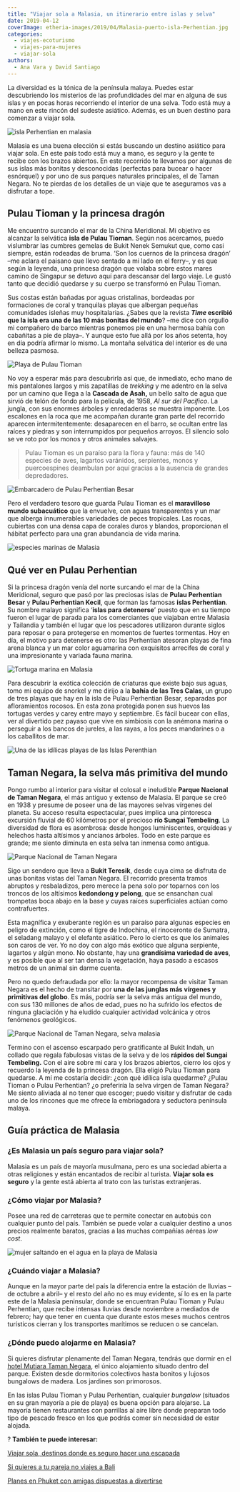 ```yaml
---
title: "Viajar sola a Malasia, un itinerario entre islas y selva"
date: 2019-04-12
coverImage: etheria-images/2019/04/Malasia-puerto-isla-Perhentian.jpg
categories: 
  - viajes-ecoturismo
  - viajes-para-mujeres
  - viajar-sola
authors: 
  - Ana Vara y David Santiago
---
```


La diversidad es la tónica de la península malaya. Puedes estar descubriendo los 
misterios de las profundidades del mar en alguna de sus islas y en pocas horas 
recorriendo el interior de una selva. Todo está muy a mano en este rincón del sudeste 
asiático. Además, es un buen destino para comenzar a viajar sola. 

![isla Perhentian en malasia](etheria-images/2019/04/malasia-isla-perhentian.jpg "Esnórquel en la Isla Perhentian.")

Malasia es una buena elección si estás buscando un destino asiático para viajar sola. En 
este país todo está muy a mano, es seguro y la gente te recibe con los brazos abiertos. 
En este recorrido te llevamos por algunas de sus islas más bonitas y desconocidas 
(perfectas para bucear o hacer esnórquel) y por uno de sus parques naturales 
principales, el de Taman Negara. No te pierdas de los detalles de un viaje que te 
aseguramos vas a disfrutar a tope. 

## Pulau Tioman y la princesa dragón

Me encuentro surcando el mar de la China Meridional. Mi objetivo es alcanzar la 
selvática **isla de Pulau Tioman**. Según nos acercamos, puedo vislumbrar las cumbres 
gemelas de Bukit Nenek Semukut que, como casi siempre, están rodeadas de bruma. ‘Son los 
cuernos de la princesa dragón’ –me aclara el paisano que llevo sentado a mi lado en el 
ferry–, y es que según la leyenda, una princesa dragón que volaba sobre estos mares 
camino de Singapur se detuvo aquí para descansar del largo viaje. Le gustó tanto que 
decidió quedarse y su cuerpo se transformó en Pulau Tioman. 

Sus costas están bañadas por aguas cristalinas, bordeadas por formaciones de coral y 
tranquilas playas que albergan pequeñas comunidades isleñas muy hospitalarias. ¿Sabes 
que la revista **_Time_ escribió que la isla era una de las 10 más bonitas del mundo**? 
–me dice con orgullo mi compañero de barco mientras ponemos pie en una hermosa bahía con 
cabañitas a pie de playa–. Y aunque esto fue allá por los años setenta, hoy en día 
podría afirmar lo mismo. La montaña selvática del interior es de una belleza pasmosa. 

![Playa de Pulau Tioman](etheria-images/2019/04/malasia-pulau-tioman.jpg "Playa de Pulau Tioman.")

No voy a esperar más para descubrirla así que, de inmediato, echo mano de mis pantalones 
largos y mis zapatillas de _trekking_ y me adentro en la selva por un camino que llega a 
la **Cascada de Asah,** un bello salto de agua que sirvió de telón de fondo para la 
película, de 1958, _Al sur del Pacífico_. La jungla, con sus enormes árboles y 
enredaderas se muestra imponente. Los escalones en la roca que me acompañan durante gran 
parte del recorrido aparecen intermitentemente: desaparecen en el barro, se ocultan 
entre las raíces y piedras y son interrumpidos por pequeños arroyos. El silencio solo se 
ve roto por los monos y otros animales salvajes. 

> Pulau Tioman es un paraíso para la flora y fauna: más de 140 especies de aves, lagartos 
> varánidos, serpientes, monos y puercoespines deambulan por aquí gracias a la ausencia de 
> grandes depredadores. 

![Embarcadero de Pulau Perhentian Besar](etheria-images/2019/04/Malasia-puerto-isla-Perhentian.jpg "Embarcadero de Pulau Perhentian Besar.")

Pero el verdadero tesoro que guarda Pulau Tioman es el **maravilloso mundo subacuático** 
que la envuelve, con aguas transparentes y un mar que alberga innumerables variedades de 
peces tropicales. Las rocas, cubiertas con una densa capa de corales duros y blandos, 
proporcionan el hábitat perfecto para una gran abundancia de vida marina. 

![especies marinas de Malasia](etheria-images/2019/04/malasia-submarinismo.jpg "El agua cristalina de Pulau Tiomán guarda una increíble biodiversidad.")

## Qué ver en Pulau Perhentian

Si la princesa dragón venía del norte surcando el mar de la China Meridional, seguro que 
pasó por las preciosas islas de **Pulau Perhentian Besar** y **Pulau Perhentian Kecil**, 
que forman las famosas **islas Perhentian**. Su nombre malayo significa ‘**islas para 
detenerse**’ puesto que en su tiempo fueron el lugar de parada para los comerciantes que 
viajaban entre Malasia y Tailandia y también el lugar que los pescadores utilizaron 
durante siglos para reposar o para protegerse en momentos de fuertes tormentas. Hoy en 
día, el motivo para detenerse es otro: las Perhentian atesoran playas de fina arena 
blanca y un mar color aguamarina con exquisitos arrecifes de coral y una impresionante y 
variada fauna marina. 

![Tortuga marina en Malasia](etheria-images/2019/04/malasia-tortuga-verde.jpg "Tortuga marina en Malasia.")

Para descubrir la exótica colección de criaturas que existe bajo sus aguas, tomo mi 
equipo de snorkel y me dirijo a la **bahía de las Tres Calas**, un grupo de tres playas 
que hay en la isla de Pulau Perhentian Besar, separadas por afloramientos rocosos. En 
esta zona protegida ponen sus huevos las tortugas verdes y carey entre mayo y 
septiembre. Es fácil bucear con ellas, ver al divertido pez payaso que vive en simbiosis 
con la anémona marina o perseguir a los bancos de jureles, a las rayas, a los peces 
mandarines o a los caballitos de mar. 

![Una de las idílicas playas de las Islas Perenthian](etheria-images/2019/04/malasia-perenthian.jpg "Una de las idílicas playas de las Islas Perenthian.")

## Taman Negara, la selva más primitiva del mundo

Pongo rumbo al interior para visitar el colosal e ineludible **Parque Nacional de Taman 
Negara**, el más antiguo y extenso de Malasia. El parque se creó en 1938 y presume de 
poseer una de las mayores selvas vírgenes del planeta. Su acceso resulta espectacular, 
pues implica una pintoresca excursión fluvial de 60 kilómetros por el precioso **río 
Sungai Tembeling**. La diversidad de flora es asombrosa: desde hongos luminiscentes, 
orquídeas y helechos hasta altísimos y ancianos árboles. Todo en este parque es grande; 
me siento diminuta en esta selva tan inmensa como antigua. 

![Parque Nacional de Taman Negara](etheria-images/2019/04/malasia-taman-negara-park.jpg "Parque Nacional de Taman Negara.")

Sigo un sendero que lleva a **Bukit Teresik**, desde cuya cima se disfruta de unas 
bonitas vistas del Taman Negara. El recorrido presenta tramos abruptos y resbaladizos, 
pero merece la pena solo por toparnos con los troncos de los altísimos **kedondong y 
pelong**, que se ensanchan cual trompetas boca abajo en la base y cuyas raíces 
superficiales actúan como contrafuertes. 

Esta magnífica y exuberante región es un paraíso para algunas especies en peligro de 
extinción, como el tigre de Indochina, el rinoceronte de Sumatra, el seladang malayo y 
el elefante asiático. Pero lo cierto es que los animales son caros de ver. Yo no doy con 
algo más exótico que alguna serpiente, lagartos y algún mono. No obstante, hay una 
**grandísima variedad de aves**, y es posible que al ser tan densa la vegetación, haya 
pasado a escasos metros de un animal sin darme cuenta. 

Pero no quedo defraudada por ello: la mayor recompensa de visitar Taman Negara es el 
hecho de transitar por **una de las junglas más vírgenes y primitivas del globo**. Es 
más, podría ser la selva más antigua del mundo, con sus 130 millones de años de edad, 
pues no ha sufrido los efectos de ninguna glaciación y ha eludido cualquier actividad 
volcánica y otros fenómenos geológicos. 

![Parque Nacional de Taman Negara, selva malasia](etheria-images/2019/04/malasia-taman-negara-parque.jpg "El Parque Nacional de Taman Negara es uno de los lugares más vírgenes del mundo.")

Termino con el ascenso escarpado pero gratificante al Bukit Indah, un collado que regala 
fabulosas vistas de la selva y de los **rápidos del Sungai Tembeling.** Con el aire 
sobre mi cara y los brazos abiertos, cierro los ojos y recuerdo la leyenda de la 
princesa dragón. Ella eligió Pulau Tioman para quedarse. A mí me costaría decidir: ¿con 
qué idílica isla quedarme? ¿Pulau Tioman o Pulau Perhentian? ¿o preferiría la selva 
virgen de Taman Negara? Me siento aliviada al no tener que escoger; puedo visitar y 
disfrutar de cada uno de los rincones que me ofrece la embriagadora y seductora 
península malaya. 

## Guía práctica de Malasia

### ¿Es Malasia un país seguro para viajar sola?

Malasia es un país de mayoría musulmana, pero es una sociedad abierta a otras religiones 
y están encantados de recibir al turista. **Viajar sola es seguro** y la gente está 
abierta al trato con las turistas extranjeras. 

### ¿Cómo viajar por Malasia?

Posee una red de carreteras que te permite conectar en autobús con cualquier punto del 
país. También se puede volar a cualquier destino a unos precios realmente baratos, 
gracias a las muchas compañías aéreas _low cost_. 

![mujer saltando en el agua en la playa de Malasia](etheria-images/2019/04/malasia-perhentian.jpg "La diversión está asegurada en las islas Perenthian.")

### ¿Cuándo viajar a Malasia?

Aunque en la mayor parte del país la diferencia entre la estación de lluvias –de octubre 
a abril– y el resto del año no es muy evidente, sí lo es en la parte este de la Malasia 
peninsular, donde se encuentran Pulau Tioman y Pulau Perhentian, que recibe intensas 
lluvias desde noviembre a mediados de febrero; hay que tener en cuenta que durante estos 
meses muchos centros turísticos cierran y los transportes marítimos se reducen o se 
cancelan. 

### ¿Dónde puedo alojarme en Malasia?

Si quieres disfrutar plenamente del Taman Negara, tendrás que dormir en el [hotel 
Mutiara Taman Negara](http://www.mutiaratamannegara.com), el único alojamiento situado 
dentro del parque. Existen desde dormitorios colectivos hasta bonitos y lujosos 
bungalows de madera. Los jardines son primorosos. 

En las islas Pulau Tioman y Pulau Perhentian, cualquier _bungalow_ (situados en su gran 
mayoría a pie de playa) es buena opción para alojarse. La mayoría tienen restaurantes 
con parrillas al aire libre donde preparan todo tipo de pescado fresco en los que podrás 
comer sin necesidad de estar alojada. 

? **También te puede interesar:** 

[Viajar sola, destinos donde es seguro hacer una 
escapada](https://etheriamagazine.com/2020/08/12/viaja-sola-paises-mas-seguros-para-mujeres/) 

[Si quieres a tu pareja no viajes a 
Bali](https://etheriamagazine.com/2019/07/23/luna-miel-bali-maldicion-ruptura/) 

[Planes en Phuket con amigas dispuestas a 
divertirse](https://etheriamagazine.com/2019/06/26/que-ver-en-phuket-tailandia-sola-o-con-amigas/)
